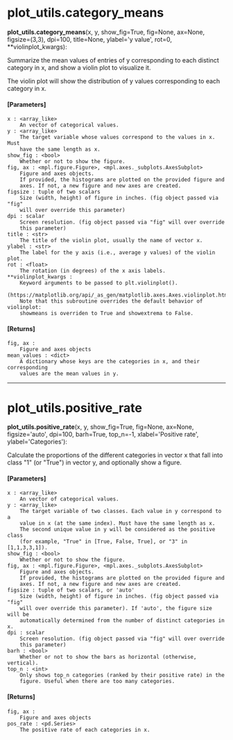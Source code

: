 # plot_utils.category_means

**plot_utils.category_means**(x, y, show_fig=True, fig=None, ax=None, figsize=(3,3),
                  dpi=100, title=None, ylabel='y value', rot=0, **violinplot_kwargs):

Summarize the mean values of entries of y corresponding to each distinct
category in x, and show a violin plot to visualize it.

The violin plot will show the distribution of y values corresponding to each
category in x.

#### [Parameters]
    x : <array_like>
        An vector of categorical values.
    y : <array_like>
        The target variable whose values correspond to the values in x. Must
        have the same length as x.
    show_fig : <bool>
        Whether or not to show the figure.
    fig, ax : <mpl.figure.Figure>, <mpl.axes._subplots.AxesSubplot>
        Figure and axes objects.
        If provided, the histograms are plotted on the provided figure and
        axes. If not, a new figure and new axes are created.
    figsize : tuple of two scalars
        Size (width, height) of figure in inches. (fig object passed via "fig"
        will over override this parameter)
    dpi : scalar
        Screen resolution. (fig object passed via "fig" will over override
        this parameter)
    title : <str>
        The title of the violin plot, usually the name of vector x.
    ylabel : <str>
        The label for the y axis (i.e., average y values) of the violin plot.
    rot : <float>
        The rotation (in degrees) of the x axis labels.
    **violinplot_kwargs :
        Keyword arguments to be passed to plt.violinplot().
        (https://matplotlib.org/api/_as_gen/matplotlib.axes.Axes.violinplot.html)
        Note that this subroutine overrides the default behavior of violinplot:
        showmeans is overriden to True and showextrema to False.

#### [Returns]
    fig, ax :
        Figure and axes objects
    mean_values : <dict>
        A dictionary whose keys are the categories in x, and their corresponding
        values are the mean values in y.

-----------------------------------------

# plot_utils.positive_rate

**plot_utils.positive_rate**(x, y, show_fig=True, fig=None, ax=None, figsize='auto', dpi=100,
                  barh=True, top_n=-1, xlabel='Positive rate', ylabel='Categories'):

Calculate the proportions of the different categories in vector x that fall
into class "1" (or "True") in vector y, and optionally show a figure.

#### [Parameters]
    x : <array_like>
        An vector of categorical values.
    y : <array_like>
        The target variable of two classes. Each value in y correspond to a
        value in x (at the same index). Must have the same length as x.
        The second unique value in y will be considered as the positive class
        (for example, "True" in [True, False, True], or "3" in [1,1,3,3,1]).
    show_fig : <bool>
        Whether or not to show the figure.
    fig, ax : <mpl.figure.Figure>, <mpl.axes._subplots.AxesSubplot>
        Figure and axes objects.
        If provided, the histograms are plotted on the provided figure and
        axes. If not, a new figure and new axes are created.
    figsize : tuple of two scalars, or 'auto'
        Size (width, height) of figure in inches. (fig object passed via "fig"
        will over override this parameter). If 'auto', the figure size will be
        automatically determined from the number of distinct categories in x.
    dpi : scalar
        Screen resolution. (fig object passed via "fig" will over override
        this parameter)
    barh : <bool>
        Whether or not to show the bars as horizontal (otherwise, vertical).
    top_n : <int>
        Only shows top_n categories (ranked by their positive rate) in the
        figure. Useful when there are too many categories.
        
#### [Returns]
    fig, ax :
        Figure and axes objects
    pos_rate : <pd.Series>
        The positive rate of each categories in x.



